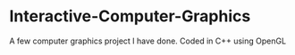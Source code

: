 # Interactive-Computer-Graphics

A few computer graphics project I have done. Coded in C++ using OpenGL
